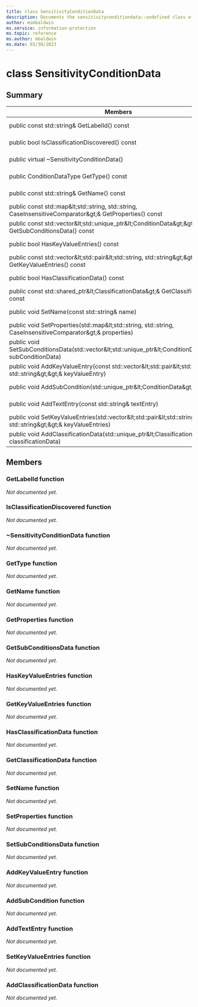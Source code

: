 ```yaml
---
title: class SensitivityConditionData 
description: Documents the sensitivityconditiondata::undefined class of the Microsoft Information Protection (MIP) SDK.
author: msmbaldwin
ms.service: information-protection
ms.topic: reference
ms.author: mbaldwin
ms.date: 03/30/2023
---
```


# class SensitivityConditionData 
  
## Summary
 Members                        | Descriptions                                
--------------------------------|---------------------------------------------
public const std::string& GetLabelId() const  | _Not yet documented._
public bool IsClassificationDiscovered() const  | _Not yet documented._
public virtual ~SensitivityConditionData()  | _Not yet documented._
public ConditionDataType GetType() const  | _Not yet documented._
public const std::string& GetName() const  | _Not yet documented._
public const std::map\&lt;std::string, std::string, CaseInsensitiveComparator\&gt;& GetProperties() const  | _Not yet documented._
public const std::vector\&lt;std::unique_ptr\&lt;ConditionData\&gt;\&gt;& GetSubConditionsData() const  | _Not yet documented._
public bool HasKeyValueEntries() const  | _Not yet documented._
public const std::vector\&lt;std::pair\&lt;std::string, std::string\&gt;\&gt;& GetKeyValueEntries() const  | _Not yet documented._
public bool HasClassificationData() const  | _Not yet documented._
public const std::shared_ptr\&lt;ClassificationData\&gt;& GetClassificationData() const  | _Not yet documented._
public void SetName(const std::string& name)  | _Not yet documented._
public void SetProperties(std::map\&lt;std::string, std::string, CaseInsensitiveComparator\&gt;& properties)  | _Not yet documented._
public void SetSubConditionsData(std::vector\&lt;std::unique_ptr\&lt;ConditionData\&gt;\&gt;& subConditionData)  | _Not yet documented._
public void AddKeyValueEntry(const std::vector\&lt;std::pair\&lt;std::string, std::string\&gt;\&gt;& keyValueEntry)  | _Not yet documented._
public void AddSubCondition(std::unique_ptr\&lt;ConditionData\&gt; condition)  | _Not yet documented._
public void AddTextEntry(const std::string& textEntry)  | _Not yet documented._
public void SetKeyValueEntries(std::vector\&lt;std::pair\&lt;std::string, std::string\&gt;\&gt;& keyValueEntries)  | _Not yet documented._
public void AddClassificationData(std::unique_ptr\&lt;ClassificationData\&gt; classificationData)  | _Not yet documented._
  
## Members
  
### GetLabelId function
_Not documented yet._

  
### IsClassificationDiscovered function
_Not documented yet._

  
### ~SensitivityConditionData function
_Not documented yet._

  
### GetType function
_Not documented yet._

  
### GetName function
_Not documented yet._

  
### GetProperties function
_Not documented yet._

  
### GetSubConditionsData function
_Not documented yet._

  
### HasKeyValueEntries function
_Not documented yet._

  
### GetKeyValueEntries function
_Not documented yet._

  
### HasClassificationData function
_Not documented yet._

  
### GetClassificationData function
_Not documented yet._

  
### SetName function
_Not documented yet._

  
### SetProperties function
_Not documented yet._

  
### SetSubConditionsData function
_Not documented yet._

  
### AddKeyValueEntry function
_Not documented yet._

  
### AddSubCondition function
_Not documented yet._

  
### AddTextEntry function
_Not documented yet._

  
### SetKeyValueEntries function
_Not documented yet._

  
### AddClassificationData function
_Not documented yet._
